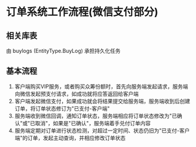 # 订单系统工作流程(微信支付部分)

## 相关库表

由 buylogs (EntityType.BuyLog) 承担持久化任务

## 基本流程

1. 客户端购买VIP服务，或者购买众筹份额时，首先向服务端发起请求，服务端向微信发起预支付请求，如成功就将应答返回给客户端
2. 客户端发起微信支付，如果成功就会将结果提交给服务端，服务端收到后创建订单，将订单状态修订为"已支付-客户端"
3. 服务端收到微信回调，通知订单状态，服务端相应将订单状态修改为"已确认"或"已取消"，如果是"已确认"，服务端着手兑付订单内容
4. 服务端定期对订单进行状态检测，对超过一定时间、状态仍旧为"已支付-客户端"的订单，发起主动查询，并相应修改订单状态
